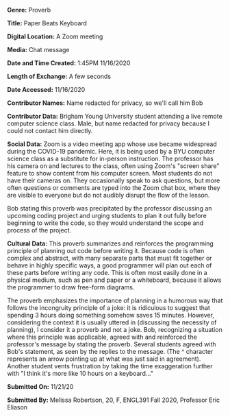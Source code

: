 **Genre:** Proverb

**Title:** Paper Beats Keyboard

**Digital Location:** A Zoom meeting

**Media:** Chat message

**Date and Time Created:** 1:45PM 11/16/2020 

**Length of Exchange:** A few seconds

**Date Accessed:** 11/16/2020

**Contributor Names:** Name redacted for privacy, so we'll call him Bob

**Contributor Data:** Brigham Young University student attending a live remote computer science class. Male, but name redacted for privacy because I could not contact him directly. 

**Social Data:** Zoom is a video meeting app whose use became widespread during the COVID-19 pandemic. Here, it is being used by a BYU computer science class as a substitute for in-person instruction. The professor has his camera on and lectures to the class, often using Zoom's "screen share" feature to show content from his computer screen. Most students do not have their cameras on. They occasionally speak to ask questions, but more often questions or comments are typed into the Zoom chat box, where they are visible to everyone but do not audibly disrupt the flow of the lesson. 

Bob stating this proverb was precipitated by the professor discussing an upcoming coding project and urging students to plan it out fully before beginning to write the code, so they would understand the scope and process of the project. 

**Cultural Data:** This proverb summarizes and reinforces the programming principle of planning out code before writing it. Because code is often complex and abstract, with many separate parts that must fit together or behave in highly specific ways, a good programmer will plan out each of these parts before writing any code. This is often most easily done in a physical medium, such as pen and paper or a whiteboard, because it allows the programmer to draw free-form diagrams.

The proverb emphasizes the importance of planning in a humorous way that follows the incongruity principle of a joke: it is ridiculous to suggest that spending 3 hours doing something somehow saves 15 minutes. However, considering the context it is usually uttered in (discussing the necessity of planning), I consider it a proverb and not a joke. Bob, recognizing a situation where this principle was applicable, agreed with and reinforced the professor's message by stating the proverb. Several students agreed with Bob's statement, as seen by the replies to the message. (The ^ character represents an arrow pointing up at what was just said in agreement). Another student vents frustration by taking the time exaggeration further with "I think it's more like 10 hours on a keyboard..."

**Submitted On:** 11/21/20

**Submitted By:** Melissa Robertson, 20, F, ENGL391 Fall 2020, Professor Eric Eliason